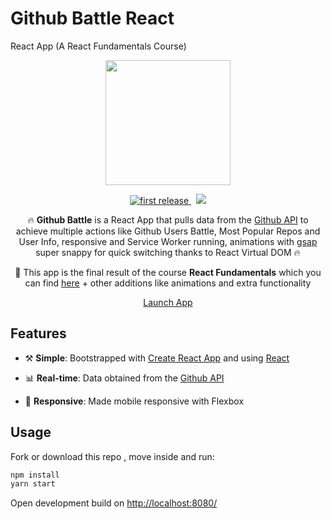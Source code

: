 # Github Battle React
React App (A React Fundamentals Course)

<!---  LOGO   -->
<div align="center">
<p>
<img src="https://image.flaticon.com/icons/svg/25/25231.svg" width="200"/>
</p>


<!---  SHIELDS   -->
<p>
<a href="">
  <img alt="first release" src="https://img.shields.io/badge/release-v1.0-brightgreen.svg" />
</a>
&nbsp
<a href="">
  <img src="https://img.shields.io/badge/React-is%20dope%20%E2%AD%90-00D8FF.svg" />
</a>


</p>

🔥 __Github Battle__ is a React App that pulls data  from the [Github API](https://developer.github.com/v3/) to achieve multiple actions like Github Users Battle, Most Popular Repos and User Info, responsive and Service Worker running, animations with [gsap](https://greensock.com/gsap) super snappy for quick switching thanks to React Virtual DOM 🔥

📖 This app is the final result of the course __React Fundamentals__ which you can find [here](https://learn.tylermcginnis.com) + other additions like animations and extra functionality

<p><a href="http://github-react-battle.surge.sh/" class="btn btn-primary btn-md">Launch App</a></p>
</div>

## Features

* ⚒️ __Simple__: Bootstrapped with [Create React App](https://github.com/facebookincubator/create-react-app) and using [React](https://facebook.github.io/react/)

* 📊 __Real-time__: Data obtained from the [Github API](https://developer.github.com/v3/)

* 📱 __Responsive__: Made mobile responsive with Flexbox


## Usage

Fork or download this repo , move inside and run:

```javascript
npm install
yarn start
```
Open development build on [http://localhost:8080/](http://localhost:8080/)
